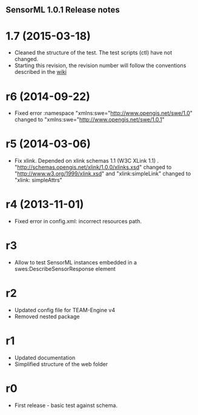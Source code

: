 ## SensorML 1.0.1 Release notes

# 1.7 (2015-03-18)

- Cleaned the structure of the test. The test scripts (ctl) have not changed.
- Starting this revision, the revision number will follow the conventions described in the [wiki](https://github.com/opengeospatial/cite/wiki/OGC-Compliance-Testing-Tools)

# r6 (2014-09-22)

-  Fixed error :namespace "xmlns:swe="http://www.opengis.net/swe/1.0" changed to "xmlns:swe="http://www.opengis.net/swe/1.0.1"

# r5 (2014-03-06)

 - Fix xlink. Depended on xlink schemas 1.1 (W3C XLink 1.1) . "http://schemas.opengis.net/xlink/1.0.0/xlinks.xsd" changed to "http://www.w3.org/1999/xlink.xsd" and "xlink:simpleLink" changed to "xlink: simpleAttrs"

# r4 (2013-11-01)

 - Fixed error in config.xml: incorrect resources path.

# r3

- Allow to test SensorML instances embedded in a swes:DescribeSensorResponse element

# r2

- Updated config file for TEAM-Engine v4
- Removed nested package

# r1

- Updated documentation
- Simplified structure of the web folder

# r0

- First release - basic test against schema.

